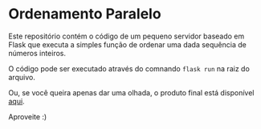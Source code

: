# Ordenamento Paralelo

Este repositório contém o código de um pequeno servidor baseado em Flask que executa a simples função de ordenar uma dada sequência de números inteiros.

O código pode ser executado através do comnando `flask run` na raiz do arquivo.

Ou, se você queira apenas dar uma olhada, o produto final está disponível [aqui](https://sorting.ygarasab.com).

Aproveite :)

